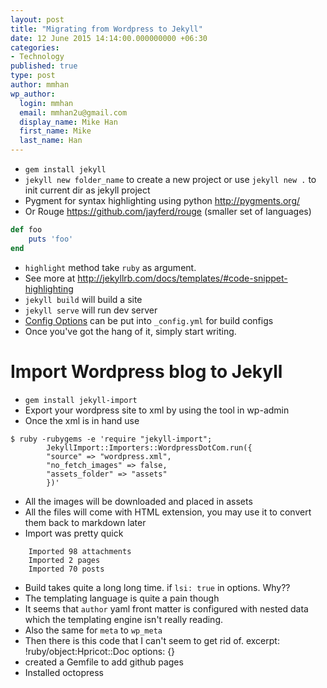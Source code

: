 ```yaml
---
layout: post
title: "Migrating from Wordpress to Jekyll"
date: 12 June 2015 14:14:00.000000000 +06:30
categories:
- Technology
published: true
type: post
author: mmhan
wp_author:
  login: mmhan
  email: mmhan2u@gmail.com
  display_name: Mike Han
  first_name: Mike
  last_name: Han
---
```

- `gem install jekyll`
- `jekyll new folder_name` to create a new project or use `jekyll new .` to init current dir as jekyll project
- Pygment for syntax highlighting using python http://pygments.org/
- Or Rouge https://github.com/jayferd/rouge (smaller set of languages)

```ruby
def foo
    puts 'foo'
end
```
- `highlight` method take `ruby` as argument.
- See more at http://jekyllrb.com/docs/templates/#code-snippet-highlighting
- `jekyll build` will build a site
- `jekyll serve` will run dev server
- [Config Options](http://jekyllrb.com/docs/configuration/) can be put into `_config.yml` for build configs
- Once you've got the hang of it, simply start writing.

# Import Wordpress blog to Jekyll
- `gem install jekyll-import`
- Export your wordpress site to xml by using the tool in wp-admin
- Once the xml is in hand use


```
$ ruby -rubygems -e 'require "jekyll-import";
        JekyllImport::Importers::WordpressDotCom.run({
        "source" => "wordpress.xml",
        "no_fetch_images" => false,
        "assets_folder" => "assets"
        })'
```

- All the images will be downloaded and placed in assets
- All the files will come with HTML extension, you may use it to convert them back to markdown later
- Import was pretty quick

```
    Imported 98 attachments
    Imported 2 pages
    Imported 70 posts
```
- Build takes quite a long long time. if `lsi: true` in options. Why??
- The templating language is quite a pain though
- It seems that `author` yaml front matter is configured with nested data which the templating engine isn't really reading.
- Also the same for `meta` to `wp_meta`
- Then there is this code that I can't seem to get rid of.
   excerpt: !ruby/object:Hpricot::Doc
     options: {}
- created a Gemfile to add github pages
- Installed octopress
